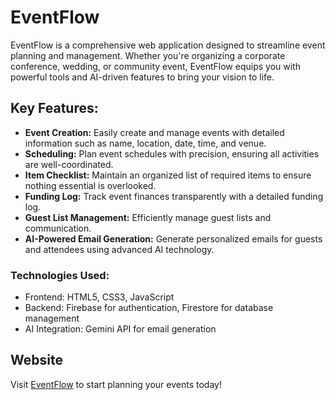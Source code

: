 # EventFlow

EventFlow is a comprehensive web application designed to streamline event planning and management. Whether you're organizing a corporate conference, wedding, or community event, EventFlow equips you with powerful tools and AI-driven features to bring your vision to life.

## Key Features:
- **Event Creation:** Easily create and manage events with detailed information such as name, location, date, time, and venue.
- **Scheduling:** Plan event schedules with precision, ensuring all activities are well-coordinated.
- **Item Checklist:** Maintain an organized list of required items to ensure nothing essential is overlooked.
- **Funding Log:** Track event finances transparently with a detailed funding log.
- **Guest List Management:** Efficiently manage guest lists and communication.
- **AI-Powered Email Generation:** Generate personalized emails for guests and attendees using advanced AI technology.

### Technologies Used:
- Frontend: HTML5, CSS3, JavaScript
- Backend: Firebase for authentication, Firestore for database management
- AI Integration: Gemini API for email generation

## Website
Visit [EventFlow](https://sriya-singh.github.io/EventFlow/) to start planning your events today!
